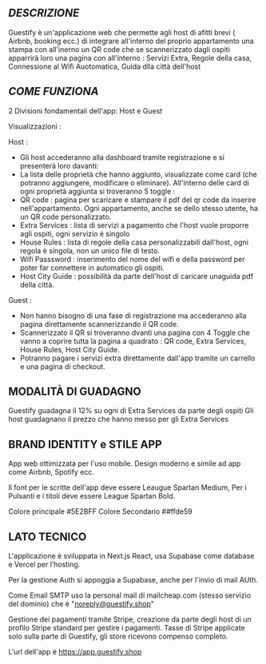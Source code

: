 ## ***DESCRIZIONE***

Guestify è un'applicazione web che permette agli host di afitti brevi ( Airbnb, booking ecc.) di integrare all'interno 
del proprio appartamento una stampa con all'inerno un QR code che se scannerizzato dagli ospiti apparrirà loro
una pagina con all'interno : Servizi Extra, Regole della casa, Connessione al Wifi Auotomatica, Guida dlla città dell'host

## ***COME FUNZIONA***

2 Divisioni fondamentali dell'app:
Host e Guest

Visualizzazioni :

Host :
- Gli host accederanno alla dashboard tramite registrazione e si presenterà loro davanti:
- La lista delle proprietà che hanno aggiunto, visualizzate come card (che potranno aggiungere, modificare o eliminare).
All'interno delle card di ogni proprietà aggiunta si troveranno 5 toggle : 
- QR code : pagina per scaricare e stampare il pdf del qr code da inserire nell'appartamento. Ogni appartamento, anche se dello stesso utente, ha un QR code personalizzato.
- Extra Services : lista di servizi a pagamento che l'host vuole proporre agli ospiti, ogni servizio è singolo
- House Rules : lista di regole della casa personalizzabili dall'host, ogni regola è singola, non un unico file di testo.
- Wifi Passsword : inserimento del nome del wifi  e della password per poter far connettere in automatico gli ospiti.
- Host City Guide : possibilità da parte dell'host di caricare unaguida pdf della città.

Guest :
- Non hanno bisogno di una fase di registrazione ma accederanno alla pagina direttamente scannerizzando il QR code.
- Scannerizzato il QR si troveranno dvanti una pagina con 4 Toggle che vanno a coprire tutta la pagina
a quadrato : QR code, Extra Services, House Rules, Host City Guide.
- Potranno pagare i servizi extra direttamente dall'app tramite un carrello e una pagina di checkout.


## MODALITÀ DI GUADAGNO

Guestify guadagna il 12% su ogni di Extra Services da parte degli ospiti 
Gli host guadagnano il prezzo che hanno messo per gli Extra Services

## BRAND IDENTITY e STILE APP

App web ottimizzata per l'uso mobile.
Design moderno e simile ad app come Airbnb, Spotify ecc.

Il font per le scritte dell'app deve essere Leaugue Spartan Medium,
Per i Pulsanti e i titoli deve essere League Spartan Bold.

Colore principale #5E2BFF
Colore Secondario ##ffde59

## LATO TECNICO

L'applicazione è sviluppata in Next.js React, usa Supabase come database e Vercel per l’hosting.

Per la gestione Auth si appoggia a Supabase, anche per l'invio di mail AUth.

Come Email SMTP uso la personal mail di mailcheap.com (stesso servizio del dominio) che è "noreply@guestify.shop"

Gestione dei pagamenti tramite Stripe, creazione da parte degli host di un profilo Stripe standard per gestire i pagamenti.
Tasse di Stripe applicate solo sulla parte di Guestify, gli store ricevono compenso completo.

L'url dell'app è https://app.guestify.shop
